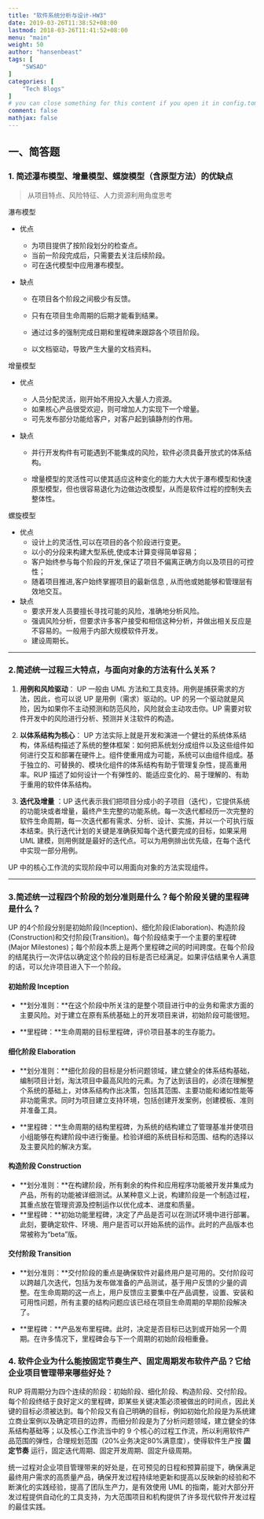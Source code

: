 ```yaml
---
title: "软件系统分析与设计-HW3"
date: 2019-03-26T11:38:52+08:00
lastmod: 2018-03-26T11:41:52+08:00
menu: "main"
weight: 50
author: "hansenbeast"
tags: [
    "SWSAD"
]
categories: [
    "Tech Blogs"
]
# you can close something for this content if you open it in config.toml.
comment: false
mathjax: false
---
```




## 一、简答题

### 1. 简述瀑布模型、增量模型、螺旋模型（含原型方法）的优缺点

> 从项目特点、风险特征、人力资源利用角度思考



瀑布模型

- 优点

  - 为项目提供了按阶段划分的检查点。
  - 当前一阶段完成后，只需要去关注后续阶段。
  - 可在迭代模型中应用瀑布模型。

- 缺点

  - 在项目各个阶段之间极少有反馈。

  - 只有在项目生命周期的后期才能看到结果。

  - 通过过多的强制完成日期和里程碑来跟踪各个项目阶段。

  - 以文档驱动，导致产生大量的文档资料。

    

增量模型

- 优点

  - 人员分配灵活，刚开始不用投入大量人力资源。
  - 如果核心产品很受欢迎，则可增加人力实现下一个增量。
  - 可先发布部分功能给客户，对客户起到镇静剂的作用。

- 缺点

  - 并行开发构件有可能遇到不能集成的风险，软件必须具备开放式的体系结构。

  - 增量模型的灵活性可以使其适应这种变化的能力大大优于瀑布模型和快速原型模型，但也很容易退化为边做边改模型，从而是软件过程的控制失去整体性。

    

螺旋模型

- 优点
  - 设计上的灵活性,可以在项目的各个阶段进行变更。
  - 以小的分段来构建大型系统,使成本计算变得简单容易；
  - 客户始终参与每个阶段的开发,保证了项目不偏离正确方向以及项目的可控性；
  - 随着项目推进,客户始终掌握项目的最新信息 , 从而他或她能够和管理层有效地交互。
- 缺点
  - 要求开发人员要擅长寻找可能的风险，准确地分析风险。
  - 强调风险分析，但要求许多客户接受和相信这种分析，并做出相关反应是不容易的。一般用于内部大规模软件开发。
  - 建设周期长。

------



### 2.简述统一过程三大特点，与面向对象的方法有什么关系？

1. **用例和风险驱动**： UP 一般由 UML 方法和工具支持。用例是捕获需求的方法，因此，也可以说 UP 是用例（需求）驱动的。UP 的另一个驱动就是风险，因为如果你不主动预测和防范风险，风险就会主动攻击你。UP 需要对软件开发中的风险进行分析、预测并关注软件的构造。 

2. **以体系结构为核心**： UP 方法实际上就是开发和演进一个健壮的系统体系结构，体系结构描述了系统的整体框架：如何把系统划分成组件以及这些组件如何进行交互和部署在硬件上。组件使重用成为可能，系统可以由组件组成。基于独立的、可替换的、模块化组件的体系结构有助于管理复杂性，提高重用率。RUP 描述了如何设计一个有弹性的、能适应变化的、易于理解的、有助于重用的软件体系结构。

3. **迭代及增量** ：UP 迭代表示我们把项目分成小的子项目（迭代），它提供系统的功能块或者增量，最终产生完整的功能系统。每一次迭代都经历一次完整的软件生命周期，每一次迭代都有需求、分析、设计、实施，并以一个可执行版本结束。执行迭代计划的关键是准确获知每个迭代要完成的目标，如果采用 UML 建模，则用例就是最好的迭代点。可以为用例排出优先级，在每个迭代中实现一部分用例。

   

UP 中的核心工作流的实现阶段中可以用面向对象的方法实现组件。

------



### 3.简述统一过程四个阶段的划分准则是什么？每个阶段关键的里程碑是什么？

UP 的4个阶段分别是初始阶段(Inception)、细化阶段(Elaboration)、构造阶段(Construction)和交付阶段(Transition)。每个阶段结束于一个主要的里程碑(Major Milestones)；每个阶段本质上是两个里程碑之间的时间跨度。在每个阶段的结尾执行一次评估以确定这个阶段的目标是否已经满足。如果评估结果令人满意的话，可以允许项目进入下一个阶段。 

#### 初始阶段 Inception

- **划分准则：**在这个阶段中所关注的是整个项目进行中的业务和需求方面的主要风险。对于建立在原有系统基础上的开发项目来讲，初始阶段可能很短。

- **里程碑：**生命周期的目标里程碑，评价项目基本的生存能力。

#### 细化阶段 Elaboration

- **划分准则：**细化阶段的目标是分析问题领域，建立健全的体系结构基础，编制项目计划，淘汰项目中最高风险的元素。为了达到该目的，必须在理解整个系统的基础上，对体系结构作出决策，包括其范围、主要功能和诸如性能等非功能需求。同时为项目建立支持环境，包括创建开发案例，创建模板、准则并准备工具。 

- **里程碑：**生命周期的结构里程碑，为系统的结构建立了管理基准并使项目小组能够在构建阶段中进行衡量。检验详细的系统目标和范围、结构的选择以及主要风险的解决方案。

#### 构造阶段 Construction

- **划分准则：**在构建阶段，所有剩余的构件和应用程序功能被开发并集成为产品，所有的功能被详细测试。从某种意义上说，构建阶段是一个制造过程，其重点放在管理资源及控制运作以优化成本、进度和质量。
- **里程碑：**初始功能里程碑，决定了产品是否可以在测试环境中进行部署。此刻，要确定软件、环境、用户是否可以开始系统的运作。此时的产品版本也常被称为“beta”版。

#### 交付阶段 Transition

- **划分准则：**交付阶段的重点是确保软件对最终用户是可用的。交付阶段可以跨越几次迭代，包括为发布做准备的产品测试，基于用户反馈的少量的调整。在生命周期的这一点上，用户反馈应主要集中在产品调整，设置、安装和可用性问题，所有主要的结构问题应该已经在项目生命周期的早期阶段解决了。 

- **里程碑：**产品发布里程碑。此时，决定是否目标已达到或开始另一个周期。在许多情况下，里程碑会与下一个周期的初始阶段相重叠。



### 4. 软件企业为什么能按固定节奏生产、固定周期发布软件产品？它给企业项目管理带来哪些好处？

RUP 将周期分为四个连续的阶段：初始阶段、细化阶段、构造阶段、交付阶段。每个阶段终结于良好定义的里程碑，即某些关键决策必须被做出的时间点，因此关键的目标必须被达到。每个阶段又有自己明确的目标，例如初始化阶段是为系统建立商业案例以及确定项目的边界，而细分阶段是为了分析问题领域，建立健全的体系结构基础等；以及核心工作流当中的 9 个核心的过程工作流，所以利用软件产品范围的弹性，合理规划范围（20%业务决定80%满意度），使得软件生产按 **固定节奏** 运行，固定迭代周期、固定开发周期、固定升级周期。

统一过程对企业项目管理带来的好处是，在可预见的日程和预算前提下，确保满足最终用户需求的高质量产品，确保开发过程持续地更新和提高以反映新的经验和不断演化的实践经验，提高了团队生产力，是有效使用 UML 的指南，能对大部分开发过程提供自动化的工具支持，为大范围项目和机构提供了许多现代软件开发过程的最佳实践。